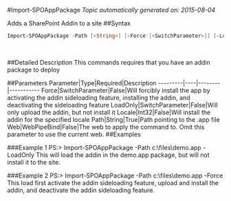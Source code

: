 #Import-SPOAppPackage
*Topic automatically generated on: 2015-08-04*

Adds a SharePoint Addin to a site
##Syntax
```powershell
Import-SPOAppPackage -Path [<String>] [-Force [<SwitchParameter>]] [-LoadOnly [<SwitchParameter>]] [-Locale [<Int32>]] [-Web [<WebPipeBind>]]
```
&nbsp;

##Detailed Description
This commands requires that you have an addin package to deploy

##Parameters
Parameter|Type|Required|Description
---------|----|--------|-----------
Force|SwitchParameter|False|Will forcibly install the app by activating the addin sideloading feature, installing the addin, and deactivating the sideloading feature
LoadOnly|SwitchParameter|False|Will only upload the addin, but not install it
Locale|Int32|False|Will install the addin for the specified locale
Path|String|True|Path pointing to the .app file
Web|WebPipeBind|False|The web to apply the command to. Omit this parameter to use the current web.
##Examples

###Example 1
    PS:> Import-SPOAppPackage -Path c:\files\demo.app -LoadOnly
This will load the addin in the demo.app package, but will not install it to the site.
 

###Example 2
    PS:> Import-SPOAppPackage -Path c:\files\demo.app -Force
This load first activate the addin sideloading feature, upload and install the addin, and deactivate the addin sideloading feature.
    
